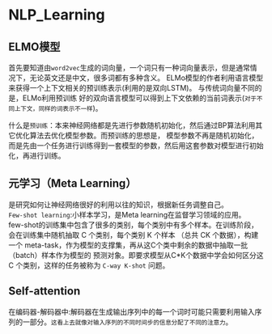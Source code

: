 # NLP_Learning

## ELMO模型
首先要知道由`word2vec`生成的词向量，一个词只有一种词向量表示，但是通常情况下，无论英文还是中文，很多词都有多种含义。	
ELMo模型的作者利用语言模型来获得一个上下文相关的预训练表示(利用的是双向LSTM)。  与传统词向量不同的是，ELMo利用预训练
好的双向语言模型可以得到上下文依赖的当前词表示(`对于不同上下文，同样的词表示不一样`)。    

什么是`预训练`：本来神经网络都是先进行参数随机初始化，然后通过BP算法利用其它优化算法去优化模型参数。而预训练的思想是，
模型参数不再是随机初始化，而是先由一个任务进行训练得到一套模型的参数，然后用这套参数对模型进行初始化，再进行训练。    

## 元学习（Meta Learning）
是研究如何让神经网络很好的利用以往的知识，根据新任务调整自己。   
`Few-shot learning`:小样本学习，是Meta learning在监督学习领域的应用。    
few-shot的训练集中包含了很多的类别，每个类别中有多个样本。在训练阶段，会在训练集中随机抽取 C 个类别，每个类别 K 个样本
（总共 CK 个数据），构建一个 meta-task，作为模型的支撑集，再从这C个类中剩余的数据中抽取一批（batch）样本作为模型的
预测对象。即要求模型从C*K个数据中学会如何区分这 C 个类别，这样的任务被称为 `C-way K-shot` 问题。    

## Self-attention
在编码器-解码器中:解码器在生成输出序列中的每一个词时可能只需要利用输入序列的一部分。`这看上去就像对输入序列的不同时间步的信息分配了不同的注意力`。
